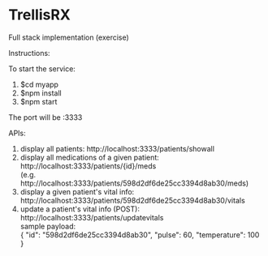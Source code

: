 # TrellisRX
Full stack implementation (exercise)

Instructions:

To start the service:
1. $cd myapp
2. $npm install
3. $npm start

The port will be :3333

APIs:
1. display all patients:
http://localhost:3333/patients/showall
2. display all medications of a given patient:
http://localhost:3333/patients/{id}/meds  
    (e.g. http://localhost:3333/patients/598d2df6de25cc3394d8ab30/meds)
3. display a given patient's vital info:
http://localhost:3333/patients/598d2df6de25cc3394d8ab30/vitals
4. update a patient's vital info (POST):
http://localhost:3333/patients/updatevitals  
    sample payload:  
    {
		"id": "598d2df6de25cc3394d8ab30",
		"pulse": 60,
		"temperature": 100
    }

